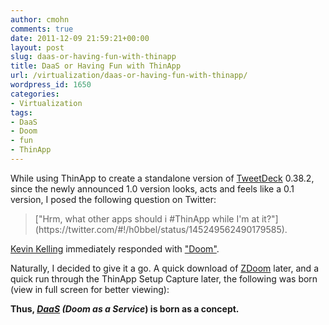 ```yaml
---
author: cmohn
comments: true
date: 2011-12-09 21:59:21+00:00
layout: post
slug: daas-or-having-fun-with-thinapp
title: DaaS or Having Fun with ThinApp
url: /virtualization/daas-or-having-fun-with-thinapp/
wordpress_id: 1650
categories:
- Virtualization
tags:
- DaaS
- Doom
- fun
- ThinApp
---
```


While using ThinApp to create a standalone version of [TweetDeck](http://www.tweetdeck.com/) 0.38.2, since the newly announced 1.0 version looks, acts and feels like a 0.1 version, I posed the following question on Twitter:



<blockquote>["Hrm, what other apps should i #ThinApp while I'm at it?"](https://twitter.com/#!/h0bbel/status/145249562490179585).</blockquote>


[Kevin Kelling](http://twitter.com/BlueShiftBlog) immediately responded with ["Doom"](https://twitter.com/#!/BlueShiftBlog).

Naturally, I decided to give it a go. A quick download of [ZDoom](http://zdoom.org/News) later, and a quick run through the ThinApp Setup Capture later, the following was born (view in full screen for better viewing):

      

**Thus, _[DaaS](http://twitter.com/BlueShiftBlog/statuses/145257956156506113) (Doom as a Service_) is born as a concept.**


